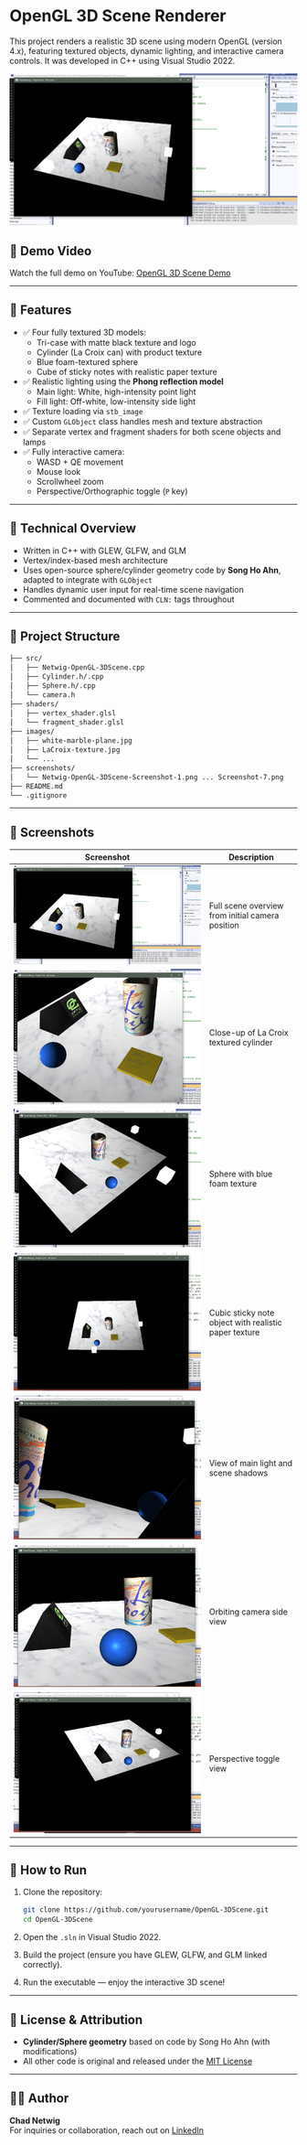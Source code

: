 # OpenGL 3D Scene Renderer

This project renders a realistic 3D scene using modern OpenGL (version 4.x), featuring textured objects, dynamic lighting, and interactive camera controls. It was developed in C++ using Visual Studio 2022.

![Screenshot](screenshots/Netwig-OpenGL-3DScene-Screenshot-1.png)

## 🎥 Demo Video

Watch the full demo on YouTube: [OpenGL 3D Scene Demo](https://www.youtube.com/watch?v=YOUR_VIDEO_ID)  
<!-- Replace with your actual YouTube link -->

---

## 🔧 Features

- ✅ Four fully textured 3D models:
  - Tri-case with matte black texture and logo
  - Cylinder (La Croix can) with product texture
  - Blue foam-textured sphere
  - Cube of sticky notes with realistic paper texture
- ✅ Realistic lighting using the **Phong reflection model**
  - Main light: White, high-intensity point light
  - Fill light: Off-white, low-intensity side light
- ✅ Texture loading via `stb_image`
- ✅ Custom `GLObject` class handles mesh and texture abstraction
- ✅ Separate vertex and fragment shaders for both scene objects and lamps
- ✅ Fully interactive camera:
  - WASD + QE movement
  - Mouse look
  - Scrollwheel zoom
  - Perspective/Orthographic toggle (`P` key)

---

## 🧠 Technical Overview

- Written in C++ with GLEW, GLFW, and GLM
- Vertex/index-based mesh architecture
- Uses open-source sphere/cylinder geometry code by **Song Ho Ahn**, adapted to integrate with `GLObject`
- Handles dynamic user input for real-time scene navigation
- Commented and documented with `CLN:` tags throughout

---

## 📁 Project Structure

```
├── src/
│   ├── Netwig-OpenGL-3DScene.cpp
│   ├── Cylinder.h/.cpp
│   ├── Sphere.h/.cpp
│   └── camera.h
├── shaders/
│   ├── vertex_shader.glsl
│   └── fragment_shader.glsl
├── images/
│   ├── white-marble-plane.jpg
│   ├── LaCroix-texture.jpg
│   └── ...
├── screenshots/
│   └── Netwig-OpenGL-3DScene-Screenshot-1.png ... Screenshot-7.png
├── README.md
└── .gitignore
```

---

## 📸 Screenshots

| Screenshot | Description |
|------------|-------------|
| ![Screenshot 1](screenshots/Netwig-OpenGL-3DScene-Screenshot-1.png) | Full scene overview from initial camera position |
| ![Screenshot 2](screenshots/Netwig-OpenGL-3DScene-Screenshot-2.png) | Close-up of La Croix textured cylinder |
| ![Screenshot 3](screenshots/Netwig-OpenGL-3DScene-Screenshot-3.png) | Sphere with blue foam texture |
| ![Screenshot 4](screenshots/Netwig-OpenGL-3DScene-Screenshot-4.png) | Cubic sticky note object with realistic paper texture |
| ![Screenshot 5](screenshots/Netwig-OpenGL-3DScene-Screenshot-5.png) | View of main light and scene shadows |
| ![Screenshot 6](screenshots/Netwig-OpenGL-3DScene-Screenshot-6.png) | Orbiting camera side view |
| ![Screenshot 7](screenshots/Netwig-OpenGL-3DScene-Screenshot-7.png) | Perspective toggle view |

---

## 🚀 How to Run

1. Clone the repository:
   ```bash
   git clone https://github.com/yourusername/OpenGL-3DScene.git
   cd OpenGL-3DScene
   ```

2. Open the `.sln` in Visual Studio 2022.

3. Build the project (ensure you have GLEW, GLFW, and GLM linked correctly).

4. Run the executable — enjoy the interactive 3D scene!

---

## 📜 License & Attribution

- **Cylinder/Sphere geometry** based on code by Song Ho Ahn (with modifications)
- All other code is original and released under the [MIT License](LICENSE)

---

## 🙋‍♂️ Author

**Chad Netwig**  
For inquiries or collaboration, reach out on [LinkedIn](https://linkedin.com/in/yourprofile)